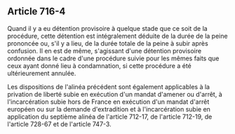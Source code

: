 Article 716-4
----
Quand il y a eu détention provisoire à quelque stade que ce soit de la
procédure, cette détention est intégralement déduite de la durée de la peine
prononcée ou, s'il y a lieu, de la durée totale de la peine à subir après
confusion. Il en est de même, s'agissant d'une détention provisoire ordonnée
dans le cadre d'une procédure suivie pour les mêmes faits que ceux ayant donné
lieu à condamnation, si cette procédure a été ultérieurement annulée.

Les dispositions de l'alinéa précédent sont également applicables à la privation
de liberté subie en exécution d'un mandat d'amener ou d'arrêt, à l'incarcération
subie hors de France en exécution d'un mandat d'arrêt européen ou sur la demande
d'extradition et à l'incarcération subie en application du septième alinéa de
l'article 712-17, de l'article 712-19, de l'article 728-67 et de l'article
747-3.
